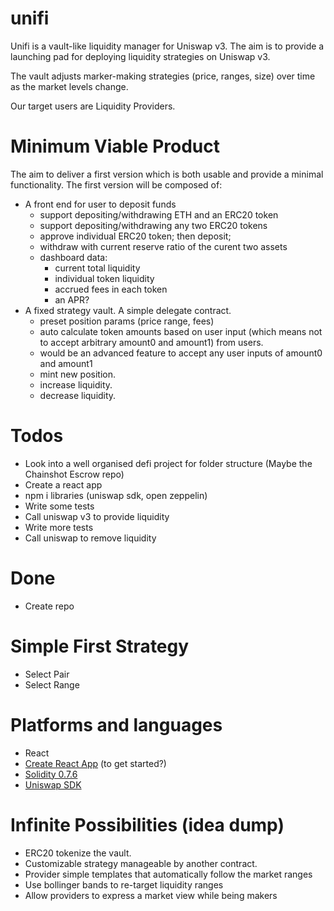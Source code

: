 
# unifi
Unifi is a vault-like liquidity manager for Uniswap v3. The aim is to provide a launching pad for deploying liquidity strategies on Uniswap v3.

The vault adjusts marker-making strategies (price, ranges, size) over time as the market levels change.

Our target users are Liquidity Providers.

# Minimum Viable Product
The aim to deliver a first version which is both usable and provide a minimal functionality. The first version will be composed of:

- A front end for user to deposit funds
    - support depositing/withdrawing ETH and an ERC20 token
    - support depositing/withdrawing any two ERC20 tokens 
    - approve individual ERC20 token; then deposit;
    - withdraw with current reserve ratio of the curent two assets
    - dashboard data: 
        - current total liquidity
        - individual token liquidity
        - accrued fees in each token
        - an APR?
- A fixed strategy vault. A simple delegate contract.
    - preset position params (price range, fees)
    - auto calculate token amounts based on user input (which means not to accept arbitrary amount0 and amount1) from users.
    - would be an advanced feature to accept any user inputs of amount0 and amount1
    - mint new position. 
    - increase liquidity.
    - decrease liquidity.

# Todos
- Look into a well organised defi project for folder structure (Maybe the Chainshot Escrow repo)
- Create a react app
- npm i libraries (uniswap sdk, open zeppelin)
- Write some tests
- Call uniswap v3 to provide liquidity
- Write more tests
- Call uniswap to remove liquidity

# Done
- Create repo

# Simple First Strategy
- Select Pair
- Select Range 

# Platforms and languages
- React
- [Create React App](https://github.com/facebook/create-react-app) (to get started?)
- [Solidity 0.7.6](https://docs.soliditylang.org/en/v0.7.6/)
- [Uniswap SDK](https://docs.uniswap.org/SDK/)

# Infinite Possibilities (idea dump)
- ERC20 tokenize the vault.
- Customizable strategy manageable by another contract.
- Provider simple templates that automatically follow the market ranges
- Use bollinger bands to re-target liquidity ranges
- Allow providers to express a market view while being makers